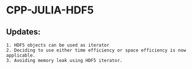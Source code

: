 # CPP-JULIA-HDF5


## Updates:
    1. HDF5 objects can be used as iterator
    2. Deciding to use either time efficiency or space efficiency is now applicable. 
    3. Avoiding memory leak using HDF5 iterator.
